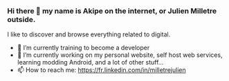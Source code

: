 ### Hi there 👋 my name is Akipe on the internet, or Julien Milletre outside.
I like to discover and browse everything related to digital.

- 🌱 I’m currently training to become a developer
- 🔭 I’m currently working on my personal website, self host web services, learning modding Android, and a lot of other stuff... 
- 📫 How to reach me: https://fr.linkedin.com/in/milletrejulien
<!--
**Akipe/akipe** is a ✨ _special_ ✨ repository because its `README.md` (this file) appears on your GitHub profile.

Here are some ideas to get you started:

- 🔭 I’m currently working on ...
- 🌱 I’m currently learning ...
- 👯 I’m looking to collaborate on ...
- 🤔 I’m looking for help with ...
- 💬 Ask me about ...
- 📫 How to reach me: ...
- 😄 Pronouns: ...
- ⚡ Fun fact: ...
-->
